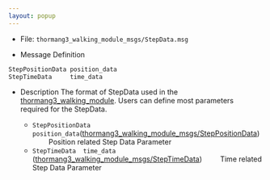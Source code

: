 ```yaml
---
layout: popup
---
```


- File: `thormang3_walking_module_msgs/StepData.msg`

- Message Definition
 ```c
 StepPositionData position_data
 StepTimeData     time_data
 ```

- Description
The format of StepData used in the [thormang3_walking_module].
Users can define most parameters required for the StepData.
&emsp;

  * `StepPositionData position_data`([thormang3_walking_module_msgs/StepPositionData])
&emsp;&emsp; Position related Step Data Parameter
  * `StepTimeData  time_data` ([thormang3_walking_module_msgs/StepTimeData])
&emsp;&emsp; Time related Step Data Parameter

[thormang3_walking_module_msgs/StepPositionData]: /docs/en/platform/msgs/StepPositionData_msg/#steppositiondata-msg
[thormang3_walking_module_msgs/StepTimeData]: /docs/en/platform/msgs/StepTimeData_msg/#steptimedata-msg
[thormang3_walking_module]:   /docs/en/platform/thormang3/thormang3_ros_packages/#thormang3-walking-module

